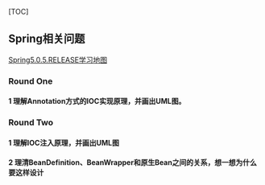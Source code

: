 [TOC]



## Spring相关问题

[Spring5.0.5.RELEASE学习地图]()

### Round One

#### 1 理解Annotation方式的IOC实现原理，并画出UML图。

### Round Two

#### 1 理解IOC注入原理，并画出UML图

#### 2 理清BeanDefinition、BeanWrapper和原生Bean之间的关系，想一想为什么要这样设计



